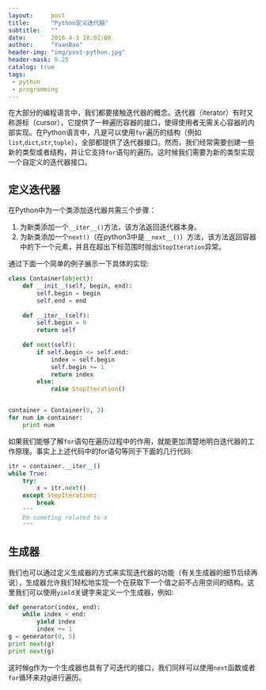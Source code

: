 ```yaml
---
layout:     post
title:      "Python定义迭代器"
subtitle:   ""
date:       2016-4-3 10:02:00
author:     "YuanBao"
header-img: "img/post-python.jpg"
header-mask: 0.25
catalog: true
tags:
 - python
 - programming
---
```


在大部分的编程语言中，我们都要接触迭代器的概念。迭代器（iterator）有时又称游标（cursor），它提供了一种遍历容器的接口，使得使用者无需关心容器的内部实现。在Python语言中，凡是可以使用`for`遍历的结构（例如`list`,`dict`,`str`,`tuple`），全部都提供了迭代器接口。然而，我们经常需要创建一些新的类型或者结构，并让它支持`for`语句的遍历。这时候我们需要为新的类型实现一个自定义的迭代器接口。

## 定义迭代器
在Python中为一个类添加迭代器共需三个步骤：

1. 为新类添加一个`__iter__()`方法，该方法返回迭代器本身。
2. 为新类添加一个`next()`（在python3中是`__next__()`）方法，该方法返回容器中的下一个元素，并且在超出下标范围时抛出`StopIteration`异常。

通过下面一个简单的例子展示一下具体的实现:

```python
class Container(object):
    def __init__(self, begin, end):
        self.begin = begin
        self.end = end
	
    def __iter__(self):
        self.begin = 0
        return self
	
    def next(self):
        if self.begin <= self.end:
            index = self.begin
            self.begin += 1
            return index
        else:
            raise StopIteration()


container = Container(0, 3)
for num in container:
	print num
```
如果我们能够了解`for`语句在遍历过程中的作用，就能更加清楚地明白迭代器的工作原理。事实上上述代码中的for语句等同于下面的几行代码:

```python
itr = container.__iter__()
while True:
    try:
        x = itr.next()
    except StopIteration:
        break
    """
    Do someting related to x
    """
```

## 生成器
我们也可以通过定义生成器的方式来实现迭代器的功能（有关生成器的细节后续再说），生成器允许我们轻松地实现一个在获取下一个值之前不占用空间的结构。这里我们可以使用`yield`关键字来定义一个生成器，例如:

```python
def generator(index, end):
    while index < end:
        yield index
        index += 1
g = generator(0, 5)
print next(g)
print next(g)
```

这时候g作为一个生成器也具有了可迭代的接口，我们同样可以使用`next`函数或者`for`循环来对g进行遍历。

